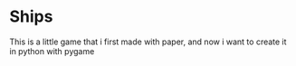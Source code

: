 # Ships
This is a little game that i first made with paper, and now i want to create it in python with pygame
